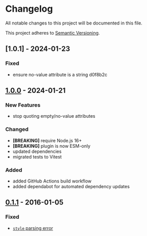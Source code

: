 # Changelog

All notable changes to this project will be documented in this file.

This project adheres to [Semantic Versioning](http://semver.org/).

## [1.0.1] - 2024-01-23

### Fixed

- ensure no-value attribute is a string d0f8b2c

## [1.0.0] - 2024-01-21

### New Features

- stop quoting empty/no-value attributes

### Changed

- **[BREAKING]** require Node.js 16+
- **[BREAKING]** plugin is now ESM-only
- updated dependencies
- migrated tests to Vitest

### Added

- added GitHub Actions build workflow
- added dependabot for automated dependency updates

## [0.1.1] - 2016-01-05

### Fixed

- [`style` parsing error](https://github.com/posthtml/posthtml-attrs-parser/issues/1)

[0.1.1]: https://github.com/posthtml/posthtml-attrs-parser/compare/0.1.0...0.1.1
[1.0.0]: https://github.com/posthtml/posthtml-attrs-parser/compare/0.1.1...1.0.0
